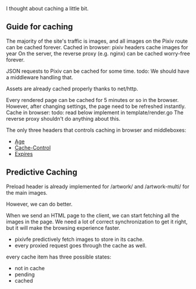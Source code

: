 I thought about caching a little bit.

## Guide for caching

The majority of the site's traffic is images, and all images on the Pixiv route can be cached forever.
  Cached in browser: pixiv headers cache images for year
  On the server, the reverse proxy (e.g. nginx) can be cached worry-free forever.

JSON requests to Pixiv can be cached for some time.
  todo: We should have a middleware handling that. 

Assets are already cached properly thanks to net/http.

Every rendered page can be cached for 5 minutes or so in the browser.
However, after changing settings, the page need to be refreshed instantly.
  Cache in browser: todo: read below implement in template/render.go
  The reverse proxy shouldn't do anything about this.

The only three headers that controls caching in browser and middleboxes:

- [Age](https://httpwg.org/specs/rfc9111.html#field.age)
- [Cache-Control](https://httpwg.org/specs/rfc9111.html#field.cache-control)
- [Expires](https://httpwg.org/specs/rfc9111.html#field.expires)

## Predictive Caching

Preload header is already implemented for /artwork/ and /artwork-multi/ for the main images.

However, we can do better.

When we send an HTML page to the client, we can start fetching all the images in the page. We need a lot of correct synchronization to get it right, but it will make the browsing experience faster.

- pixivfe predictively fetch images to store in its cache.
- every proxied request goes through the cache as well.

every cache item has three possible states:

- not in cache
- pending
- cached
